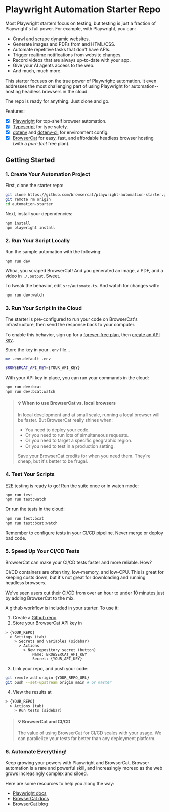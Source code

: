 # Playwright Automation Starter Repo

Most Playwright starters focus on testing, but testing is just a fraction of Playwright's full power. For example, with Playwright, you can:

- Crawl and scrape dynamic websites.
- Generate images and PDFs from and HTML/CSS.
- Automate repetitive tasks that don't have APIs.
- Trigger realtime notifications from website changes.
- Record videos that are always up-to-date with your app.
- Give your AI agents access to the web.
- And much, much more.

This starter focuses on the true power of Playwright: automation. It even addresses the most challenging part of using Playwright for automation--hosting headless browsers in the cloud.

The repo is ready for anything. Just clone and go.

Features:

- [x] [Playwright](https://playwright.dev/) for top-shelf browser automation.
- [x] [Typescript](https://www.typescriptlang.org/) for type safety.
- [x] [dotenv](https://www.npmjs.com/package/dotenv) and [dotenv-cli](https://www.npmjs.com/package/dotenv-cli) for environment config.
- [x] [BrowserCat](https://www.browsercat.com) for easy, fast, and affordable headless browser hosting (with a _purr-fect_ free plan).

## Getting Started

### 1. Create Your Automation Project

First, clone the starter repo:

```bash
git clone https://github.com/browsercat/playwright-automation-starter.git automation-starter
git remote rm origin
cd automation-starter
```

Next, install your dependencies:

```bash
npm install
npm playwright install
```

### 2. Run Your Script Locally

Run the sample automation with the following:

```bash
npm run dev
```

Whoa, you scraped BrowserCat! And you generated an image, a PDF, and a video in `./.output`. Sweet.

To tweak the behavior, edit `src/automate.ts`. And watch for changes with:

```bash
npm run dev:watch
```

### 3. Run Your Script in the Cloud

The starter is pre-configured to run your code on BrowserCat's infrastructure, then send the response back to your computer.

To enable this behavior, sign up for a [forever-free plan](https://app.browsercat.com/sign-up), then [create an API key](https://app.browsercat.com/keys).

Store the key in your `.env` file...

```bash
mv .env.default .env
```

```bash
BROWSERCAT_API_KEY={YOUR_API_KEY}
```

With your API key in place, you can run your commands in the cloud:

```bash
npm run dev:bcat
npm run dev:bcat:watch
```

> #### 💡 When to use BrowserCat vs. local browsers
>
> In local development and at small scale, running a local browser will be faster. But BrowserCat really shines when:
>
> - You need to deploy your code.
> - Or you need to run lots of simultaneous requests.
> - Or you need to target a specific geographic region.
> - Or you need to test in a production setting.
>
> Save your BrowserCat credits for when you need them. They're cheap, but it's better to be frugal.

### 4. Test Your Scripts

E2E testing is ready to go! Run the suite once or in watch mode:

```bash
npm run test
npm run test:watch
```

Or run the tests in the cloud:

```bash
npm run test:bcat
npm run test:bcat:watch
```

Remember to configure tests in your CI/CD pipeline. Never merge or deploy bad code.

### 5. Speed Up Your CI/CD Tests

BrowserCat can make your CI/CD tests faster and more reliable. How?

CI/CD containers are often tiny, low-memory, and low-CPU. This is great for keeping costs down, but it's not great for downloading and running headless browsers.

We've seen users cut their CI/CD from over an hour to under 10 minutes just by adding BrowserCat to the mix.

A github workflow is included in your starter. To use it:

1. Create a [Github repo](https://github.com/new)
2. Store your BrowserCat API key in

  ```text
  > {YOUR_REPO} 
    > Settings (tab) 
      > Secrets and variables (sidebar)
        > Actions 
          > New repository secret (button)
              Name: BROWSERCAT_API_KEY
              Secret: {YOUR_API_KEY}
  ```

3. Link your repo, and push your code:

  ```bash
  git remote add origin {YOUR_REPO_URL}
  git push --set-upstream origin main # or master
  ```

4. View the results at

  ```text
  > {YOUR_REPO} 
    > Actions (tab)
      > Run tests (sidebar)
  ```

> #### 💡 BrowserCat and CI/CD
>
> The value of using BrowserCat for CI/CD scales with your usage. We can parallelize your tests far better than any deployment platform.

### 6. Automate Everything!

Keep growing your powers with Playwright and BrowserCat. Browser automation is a rare and powerful skill, and increasingly moreso as the web grows increasingly complex and siloed.

Here are some resources to help you along the way:

- [Playwright docs](https://playwright.dev/docs/intro)
- [BrowserCat docs](https://www.browsercat.com/docs)
- [BrowserCat blog](https://www.browsercat.com/blog)
